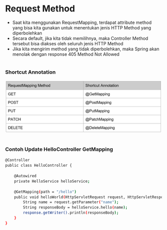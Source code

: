 # Request Method

- Saat kita menggunakan RequestMapping, terdapat attribute method yang bisa kita gunakan untuk menentukan jenis HTTP Method yang diperbolehkan
- Secara default, jika kita tidak memilihnya, maka Controller Method tersebut bisa diakses oleh seluruh jenis HTTP Method
- Jika kita mengirim method yang tidak diperbolehkan, maka Spring akan menolak dengan response 405 Method Not Allowed

#
### Shortcut Annotation
![](img/6.png)

#
### Contoh Update HelloController GetMapping
```sh
@Controller
public class HelloController {

    @Autowired
    private HelloService helloService;

    @GetMapping(path = "/hello")
    public void helloWorld(HttpServletRequest request, HttpServletResponse response) throws IOException {
        String name = request.getParameter("name");
        String responseBody = helloService.hello(name);
        response.getWriter().println(responseBody);
    }
}
```